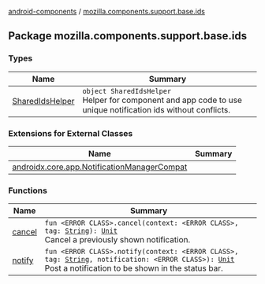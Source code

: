 [android-components](../index.md) / [mozilla.components.support.base.ids](./index.md)

## Package mozilla.components.support.base.ids

### Types

| Name | Summary |
|---|---|
| [SharedIdsHelper](-shared-ids-helper/index.md) | `object SharedIdsHelper`<br>Helper for component and app code to use unique notification ids without conflicts. |

### Extensions for External Classes

| Name | Summary |
|---|---|
| [androidx.core.app.NotificationManagerCompat](androidx.core.app.-notification-manager-compat/index.md) |  |

### Functions

| Name | Summary |
|---|---|
| [cancel](cancel.md) | `fun <ERROR CLASS>.cancel(context: <ERROR CLASS>, tag: `[`String`](https://kotlinlang.org/api/latest/jvm/stdlib/kotlin/-string/index.html)`): `[`Unit`](https://kotlinlang.org/api/latest/jvm/stdlib/kotlin/-unit/index.html)<br>Cancel a previously shown notification. |
| [notify](notify.md) | `fun <ERROR CLASS>.notify(context: <ERROR CLASS>, tag: `[`String`](https://kotlinlang.org/api/latest/jvm/stdlib/kotlin/-string/index.html)`, notification: <ERROR CLASS>): `[`Unit`](https://kotlinlang.org/api/latest/jvm/stdlib/kotlin/-unit/index.html)<br>Post a notification to be shown in the status bar. |
